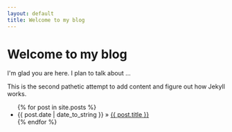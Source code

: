 ```yaml
---
layout: default
title: Welcome to my blog
---
```


# Welcome to my blog

I'm glad you are here. I plan to talk about ...

This is the second pathetic attempt to add content and figure out how Jekyll
works.

<ul>
{% for post in site.posts %}
    <li><span>{{ post.date | date_to_string }}</span> » <a href="TestBlog2/{{ post.url }}" title="{{ post.title }}">{{ post.title }}</a></li>
{% endfor %}
</ul>
